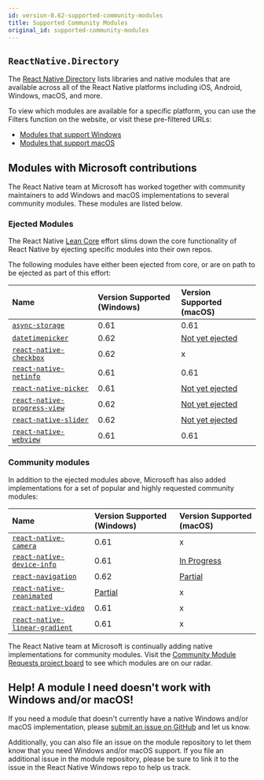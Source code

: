 ```yaml
---
id: version-0.62-supported-community-modules
title: Supported Community Modules
original_id: supported-community-modules
---
```


## `ReactNative.Directory`

The [React Native Directory](https://reactnative.directory/) lists libraries and native modules that are available across all of the React Native platforms including iOS, Android, Windows, macOS, and more. 

To view which modules are available for a specific platform, you can use the Filters function on the website, or visit these pre-filtered URLs:

- [Modules that support Windows](https://reactnative.directory/?windows=true)
- [Modules that support macOS](https://reactnative.directory/?macos=true)

## Modules with Microsoft contributions

The React Native team at Microsoft has worked together with community maintainers to add Windows and macOS implementations to several community modules. These modules are listed below.

### Ejected Modules 

The React Native [Lean Core](https://github.com/facebook/react-native/issues/23313) effort slims down the core functionality of React Native by ejecting specific modules into their own repos. 

The following modules have either been ejected from core, or are on path to be ejected as part of this effort:

| Name | Version Supported (Windows) | Version Supported (macOS) |
|:-|:-|:-|
| <ins>[`async-storage`](https://github.com/react-native-community/async-storage)</ins> | 0.61 | 0.61 |
| <ins>[`datetimepicker`](https://github.com/react-native-community/datetimepicker)</ins> | 0.62 | [Not yet ejected](https://github.com/microsoft/react-native-macos/issues/389) |
| <ins>[`react-native-checkbox`](https://github.com/react-native-community/react-native-checkbox)</ins> | 0.62 | x |
| <ins>[`react-native-netinfo`](https://www.github.com/react-native-community/react-native-netinfo)</ins> | 0.61 | 0.61 |
| <ins>[`react-native-picker`](https://github.com/react-native-community/react-native-picker)</ins> | 0.61 | [Not yet ejected](https://github.com/microsoft/react-native-macos/issues/395) |
| <ins>[`react-native-progress-view`](https://github.com/react-native-community/progress-view)</ins> | 0.62 | [Not yet ejected](https://github.com/microsoft/react-native-macos/issues/391) |
| <ins>[`react-native-slider`](https://github.com/react-native-community/react-native-slider)</ins> | 0.62 | [Not yet ejected](https://github.com/microsoft/react-native-macos/issues/394) |
| <ins>[`react-native-webview`](https://www.github.com/react-native-community/react-native-webview)</ins> | 0.61 | 0.61 |

### Community modules

In addition to the ejected modules above, Microsoft has also added implementations for a set of popular and highly requested community modules:

| Name | Version Supported (Windows) | Version Supported (macOS) |
|:-|:-|:-|
| <ins>[`react-native-camera`](https://www.github.com/react-native-community/react-native-camera)</ins> | 0.61 | x |
| <ins>[`react-native-device-info`](https://www.github.com/react-native-community/react-native-device-info)</ins> | 0.61 | [In Progress](https://github.com/react-native-community/react-native-device-info/pull/1057) |
| <ins>[`react-navigation`](https://github.com/react-navigation/react-navigation)</ins> | 0.62 | [Partial](https://github.com/react-navigation/react-navigation/pull/8570) |
| <ins>[`react-native-reanimated`](https://github.com/software-mansion/react-native-reanimated)</ins> | [Partial](https://github.com/microsoft/react-native-windows/issues/4151) | x |
| <ins>[`react-native-video`](https://www.github.com/react-native-community/react-native-video)</ins> | 0.61 | x |
| <ins>[`react-native-linear-gradient`](https://www.github.com/react-native-community/react-native-linear-gradient)</ins> | 0.61 | x |

The React Native team at Microsoft is continually adding native implementations for community modules. Visit the [Community Module Requests project board](https://github.com/microsoft/react-native-windows/projects/23) to see which modules are on our radar.

## Help! A module I need doesn't work with Windows and/or macOS!

If you need a module that doesn't currently have a native Windows and/or macOS implementation, please [submit an issue on GitHub](https://github.com/microsoft/react-native-windows/issues/new/choose) and let us know.

Additionally, you can also file an issue on the module repository to let them know that you need Windows and/or macOS support. If you file an additional issue in the module repository, please be sure to link it to the issue in the React Native Windows repo to help us track.
